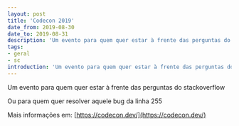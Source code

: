 ```yaml
---
layout: post
title: 'Codecon 2019'
date_from: 2019-08-30
date_to: 2019-08-31
description: 'Um evento para quem quer estar à frente das perguntas do stackoverflow.'
tags:
- geral
- sc
introduction: 'Um evento para quem quer estar à frente das perguntas do stackoverflow.'
---
```


Um evento para quem quer estar à frente das perguntas do stackoverflow

Ou para quem quer resolver
aquele bug da linha 255
 
Mais informações em: [https://codecon.dev/](https://codecon.dev/)
